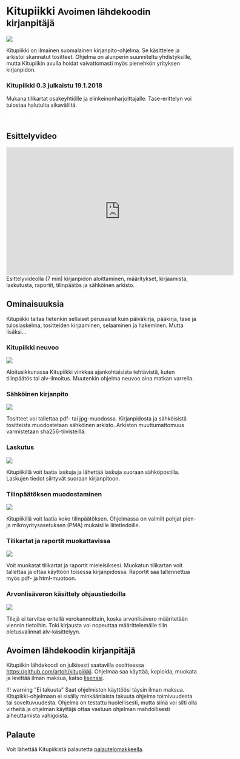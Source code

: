 # Kitupiikki <small>Avoimen lähdekoodin kirjanpitäjä</small>

![](images/kitupiikkikannettava.png)

Kitupiikki on ilmainen suomalainen kirjanpito-ohjelma. Se käsittelee ja arkistoi skannatut tositteet. Ohjelma on alunperin suunniteltu yhdistyksille, mutta Kitupiikin avulla hoidat vaivattomasti myös pienehkön yrityksen kirjanpidon.

<div class="asennusinfo">
<h3>Kitupiikki 0.3 julkaistu 19.1.2018</h3>

Mukana tilikartat osakeyhtiölle ja elinkeinonharjoittajalle. Tase-erittelyn voi tulostaa halutulta aikaväliltä.

<div class="asennuslaatikko">
<a href="asennus" style="color:white;"><span class="fa fa-download"></span> Lataa Kitupiikki <span class="fa fa-windows"></span> <span class="fa fa-linux"></span></a>
</div>

</div>

## Esittelyvideo

<iframe width="600" height="338" src="https://www.youtube.com/embed/78p5vHiQ8Bw" frameborder="0" gesture="media" allow="encrypted-media" allowfullscreen></iframe>
Esittelyvideolla (7 min) kirjanpidon aloittaminen, määritykset, kirjaamista, laskutusta, raportit, tilinpäätös ja sähköinen arkisto.


## Ominaisuuksia

Kitupiikki taitaa tietenkin sellaiset perusasiat kuin päiväkirja, pääkirja, tase ja tuloslaskelma, tositteiden kirjaaminen, selaaminen ja hakeminen. Mutta lisäksi...

### Kitupiikki neuvoo
![](aloitus/vinkit7.png)

Aloitusikkunassa Kitupiikki vinkkaa ajankohtaisista tehtävistä, kuten tilinpäätös tai alv-ilmoitus. Muutenkin ohjelma neuvoo aina matkan varrella.

### Sähköinen kirjanpito
![](kirjaus/myllykirjaus.png)

Tositteet voi tallettaa pdf- tai jpg-muodossa. Kirjanpidosta ja sähköisistä tositteista muodostetaan sähköinen arkisto. Arkiston muuttumattomuus varmistetaan sha256-tiivisteillä.

### Laskutus
![](laskutus/uusilasku.png)

Kitupiikillä voit laatia laskuja ja lähettää laskuja suoraan sähköpostilla. Laskujen tiedot siirtyvät suoraan kirjanpitoon.

### Tilinpäätöksen muodostaminen
![](tilikaudet/tilinpaatos/muodostaminen.png)

Kitupiikillä voit laatia koko tilinpäätöksen. Ohjelmassa on valmiit pohjat pien- ja mikroyritysasetuksen (PMA) mukaisille liitetiedoille.

### Tilikartat ja raportit muokattavissa
![](maaritykset/tilikartta/tilikartta1.png)

Voit muokatat tilikartat ja raportit mieleisiksesi. Muokatun tilikartan voit tallettaa ja ottaa käyttöön toisessa kirjanpidossa. Raportit saa tallennettua myös pdf- ja html-muotoon.


### Arvonlisäveron käsittely ohjaustiedoilla
![](alv/alvvalinta.png)

Tilejä ei tarvitse eritellä verokannoittain, koska arvonlisävero määritetään viennin tietoihin. Toki kirjausta voi nopeuttaa määrittelemälle tilin oletusvalinnat alv-käsittelyyn.

## Avoimen lähdekoodin kirjanpitäjä

Kitupiikin lähdekoodi on julkisesti saatavilla osoitteessa <https://github.com/artoh/kitupiikki>. Ohjelmaa saa käyttää, kopioida, muokata ja levittää ilman maksua, katso [lisenssi](lisenssi).

!!! warning "Ei takuuta"
    Saat ohjelmiston käyttöösi täysin ilman maksua.
    Kitupikki-ohjelmaan ei sisälly minkäänlaista takuuta ohjelma toimivuudesta tai soveltuvuudesta. Ohjelma on testattu huolellisesti, mutta siinä voi silti olla virheitä ja ohjelman käyttäjä ottaa vastuun ohjelman mahdollisesti aiheuttamista vahigoista.

## Palaute

Voit lähettää Kitupiikistä palautetta [palautelomakkeella](https://form.jotformeu.com/73283959099374).
